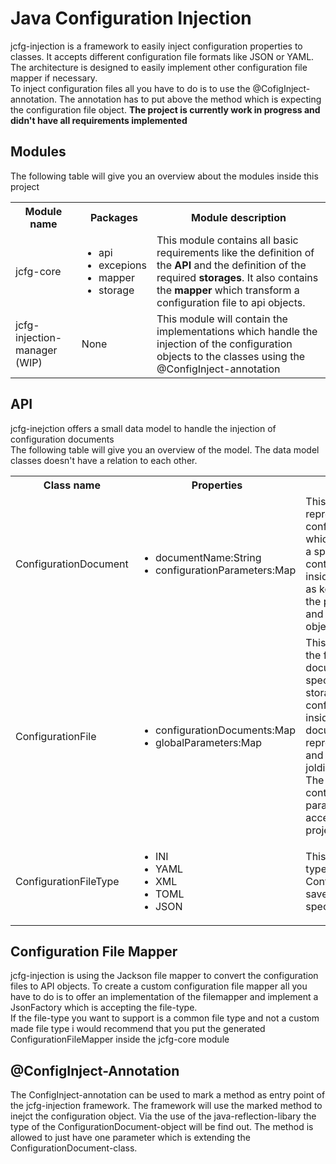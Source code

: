 <h1>Java Configuration Injection</h1>
<p>jcfg-injection is a framework to easily inject configuration properties to classes. It accepts 
different configuration file formats like JSON or YAML. The architecture is designed to easily implement 
other configuration file mapper if necessary. <br>
To inject configuration files all you have to do is to use the @CofigInject-annotation. The annotation has to put above the 
method which is expecting the configuration file object. <strong>The project is currently work in progress and 
didn't have all requirements implemented</strong> </p>
<h2>Modules</h2> 
<p>The following table will give you an overview about the modules inside this project </p>
<table>
<tr>
<th>Module name</th>
<th>Packages</th>
<th>Module description</h2>
</tr>
<tr>
<td>jcfg-core</td>
<td><ul>
<li>api</li>
<li>excepions</li>
<li>mapper</li>
<li>storage</li></ul>
<td>This module contains all basic requirements like the definition of the <strong>API</strong>
and the definition of the required <strong>storages</strong>. It also contains the <strong>mapper</strong> which transform 
a configuration file to api objects. </td>
</tr>
<tr>
<td>jcfg-injection-manager (WIP)</td>
<td>None</td>
<td>This module will contain the implementations which handle the injection of the configuration objects 
to the classes using the @ConfigInject-annotation</td>
</tr>
</table>
<h2>API</h2>
<p>jcfg-inejction offers a small data model to handle the injection of configuration documents<br>
The following table will give you an overview of the model. The data model classes doesn't have 
a relation to each other. </p>
<table>
<tr>
<th>Class name</th>
<th>Properties</th>
<th>Use cases</th>
</tr>
<tr>
<td>ConfigurationDocument</td>
<td><ul>
<li>documentName:String</li>
<li>configurationParameters:Map<String, Object></li>
</ul>
<td>This object is representing a plain configuration document which can be mapped
to a specified class. It contains the parameters inside a map which has as key a String 
defining the parameter-name and as value the related object.</td>
</tr>
<tr>
<td>ConfigurationFile</td>
<td><ul>
<li>configurationDocuments:Map<String,JsonNode></li>
<li>globalParameters:Map<String,String></li>
</ul>
<td>This class represents the file structure of the document saved to the specified configuration
storage. It holding the configurationDocuments inside a Map where the documentName
is represented by the key and the content is jolding as a JsonNode. The file is also
containing the global parameters which are accesable in the whole project</td>
</tr>
<tr>
<td>ConfigurationFileType</td>
<td><ul>
<li>INI</li>
<li>YAML</li>
<li>XML</li>
<li>TOML</li>
<li>JSON</li></ul>
</td>
<td>This enum defines the type in which the ConfigurationFile will be saved inside the 
specified storage.</td>
</tr>
</table>
<h2>Configuration File Mapper</h2>
<p>jcfg-injection is using the Jackson file mapper to convert the configuration files 
to API objects. To create a custom configuration file mapper all you have to do is to 
offer an implementation of the filemapper and implement a JsonFactory which is accepting 
the file-type.<br> If the file-type you want to support is a common file type and 
not a custom made file type i would recommend that you put the generated ConfigurationFileMapper
inside the jcfg-core module</p>
<h2>@ConfigInject-Annotation</h2>
<p>The ConfigInject-annotation can be used to mark a method as entry point of the 
jcfg-injection framework. The framework will use the marked method to inejct 
the configuration object. Via the use of the java-reflection-libary the type 
of the ConfigurationDocument-object will be find out. The method is allowed to just
have one parameter which is extending the ConfigurationDocument-class. 
</p>


